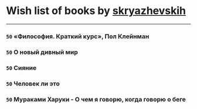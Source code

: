 # Wish list of books by [skryazhevskih](http://vk.com/id383165880)
---

### `50` «Философия. Краткий курс», Пол Клейнман

### `50` О новый дивный мир

### `50` Сияние

### `50` Человек ли это

### `50` Мураками Харуки - О чем я говорю, когда говорю о беге

